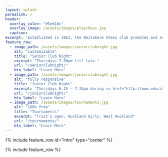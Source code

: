 ```yaml
---
layout: splash
permalink: /
header:
  overlay_color: "#5e616c"
  overlay_image: /assets/images/playchess.jpg
  caption:
excerpt: 'Established in 1963, the Waitakere Chess club promotes and supports players of all levels and abilities. We meet for regular club nights on Thursdays, and regularly organise tournaments and events. Join us for a game'
feature_row:
  - image_path: /assets/images/seniorclubnight.jpg
    alt: "customizable"
    title: "Senior Club Night"
    excerpt: "Thursdays 7.30pm till late."
    url: "/seniorclubnight/"
    btn_label: "Learn More"
  - image_path: /assets/images/juniorclubnight.jpg
    alt: "fully responsive"
    title: "Junior Club Night"
    excerpt: 'Thursdays 6.15 – 7.15pm during <a href="http://www.education.govt.nz/ministry-of-education/school-terms-and-holidays/#cal2017">school term time</a>.'
    url: "/juniorclubnight/"
    btn_label: "Learn More"
  - image_path: /assets/images/tournaments.jpg
    alt: "100% free"
    title: "Tournaments"
    excerpt: "Trust's open, Auckland Girls, West Auckland"
    url: "/tournaments/"
    btn_label: "Learn More"
---
```


{% include feature_row id="intro" type="center" %}

{% include feature_row %}
